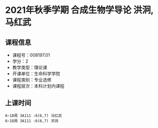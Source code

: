 # 2021年秋季学期 合成生物学导论 洪泂, 马红武






## 课程信息

- 课程号：008197.01
- 学分：2
- 教学类型：理论课
- 开课单位：生命科学学院
- 课程类别：专业选修
- 课程层次：本科计划内课程

## 上课时间

```
6~18周 3A111 :6(6,7) 马红武
6~18周 3A111 :6(6,7) 洪泂
```

